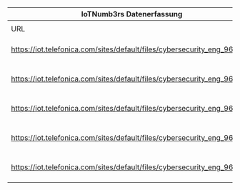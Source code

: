 |IoTNumb3rs Datenerfassung|||||||||||
| ---- | ---- | ---- | ---- | ---- | ---- | ---- | ---- | ---- | ---- | ---- |
||||||||||||
|URL|home_url|filename|device_class|device_count|market_class|market_volume|prognosis_year|publication_year|authorship_class|Dropbox folder|
|https://iot.telefonica.com/sites/default/files/cybersecurity_eng_960.png|https://iot.telefonica.com/blog/infographic-the-challenge-of-cybersecurity-in-the-iot|file1_cybersecurity_eng_960.png|Generic IoT|30700000000|||2020|2017|company|MariaMarg/20181115-2151|
|https://iot.telefonica.com/sites/default/files/cybersecurity_eng_960.png|https://iot.telefonica.com/blog/infographic-the-challenge-of-cybersecurity-in-the-iot|file1_cybersecurity_eng_960.png|Generic IoT|75400000000|||2024|2017|company|MariaMarg/20181115-2151|
|https://iot.telefonica.com/sites/default/files/cybersecurity_eng_960.png|https://iot.telefonica.com/blog/infographic-the-challenge-of-cybersecurity-in-the-iot|file1_cybersecurity_eng_960.png|wearable devices|600000000||||2017|company|MariaMarg/20181115-2151|
|https://iot.telefonica.com/sites/default/files/cybersecurity_eng_960.png|https://iot.telefonica.com/blog/infographic-the-challenge-of-cybersecurity-in-the-iot|file1_cybersecurity_eng_960.png|||costs|5000000000|2017|2017|company|MariaMarg/20181115-2151|
|https://iot.telefonica.com/sites/default/files/cybersecurity_eng_960.png|https://iot.telefonica.com/blog/infographic-the-challenge-of-cybersecurity-in-the-iot|file1_cybersecurity_eng_960.png|cyber security||investment|1E+12|2017|2020|company|MariaMarg/20181115-2151|
